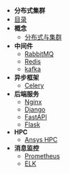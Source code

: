 
- **分布式集群**
- [目录](distributeCluster/README.md)
- **概念**
  - [分布式与集群](distributeCluster/chapter/introdution.md)
- **中间件**
  - [RabbitMQ](distributeCluster/chapter/rabbitmq.md)
  - [Redis](distributeCluster/chapter/redis.md)
  - [kafka](kafka/README.md)
- **异步框架**
  - [Celery](distributeCluster/chapter/celery.md)
- **后端服务**
  - [Nginx](nginx/README.md)
  - [Django](django/README.md)
  - [FastAPI](fastapi/README.md)
  - [Flask](distributeCluster/chapter/flask.md)
- **HPC**
  - [Ansys HPC](distributeCluster/chapter/ansys.md)
- **消息监控**
  - [Prometheus](distributeCluster/chapter/prometheus.md)
  - [ELK](distributeCluster/chapter/elk.md)

    
    